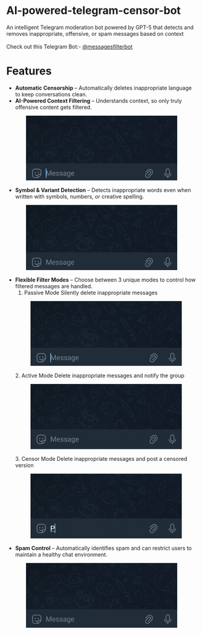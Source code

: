 # AI-powered-telegram-censor-bot
An intelligent Telegram moderation bot powered by GPT-5 that detects and removes inappropriate, offensive, or spam messages based on context
<br><br>
Check out this Telegram Bot:- [@messagesfilterbot](https://t.me/messagesfilterbot)

# Features
- **Automatic Censorship** – Automatically deletes inappropriate language to keep conversations clean.
- **AI-Powered Context Filtering** – Understands context, so only truly offensive content gets filtered.

<p align="center">
  <img src="img/context.gif" alt="context gif" width="400px"/>
</p>

- **Symbol & Variant Detection** – Detects inappropriate words even when written with symbols, numbers, or creative spelling.

<p align="center">
  <img src="img/symbol.gif" alt="symbol gif" width="400px"/>
</p>

- **Flexible Filter Modes** – Choose between 3 unique modes to control how filtered messages are handled.
  1. Passive Mode
    Silently delete inappropriate messages
    <p align="center">
        <img src="img/passive.gif" alt="passive gif" width="400px"/>
    </p>
  2. Active Mode
    Delete inappropriate messages and notify the group
    <p align="center">
        <img src="img/active.gif" alt="active gif" width="400px"/>
    </p>
  3. Censor Mode
    Delete inappropriate messages and post a censored version
    <p align="center">
        <img src="img/censor.gif" alt="censor gif" width="400px"/>
    </p>
- **Spam Control** – Automatically identifies spam and can restrict users to maintain a healthy chat environment.

<p align="center">
  <img src="img/spam.gif" alt="spam gif" width="400px"/>
</p>

